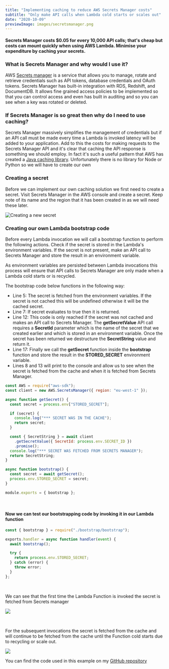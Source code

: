 ```yaml
---
title: "Implementing caching to reduce AWS Secrets Manager costs"
subtitle: "Only make API calls when Lambda cold starts or scales out"
date: "2020-10-09"
previewImage: images/secretsmanager.png
---
```


#### Secrets Manager costs $0.05 for every 10,000 API calls; that's cheap but costs can mount quickly when using AWS Lambda. Minimise your expenditure by caching your secrets.

&NewLine;

### What is Secrets Manager and why would I use it?

AWS [Secrets manager](https://aws.amazon.com/secrets-manager/) is a service that allows you to manage, rotate and retrieve credentials such as API tokens, database credentials and OAuth tokens. Secrets Manager has built-in integration with RDS, Redshift, and DocumentDB. It allows fine grained access policies to be implemented so that you can control access and even has built in auditing and so you can see when a key was rotated or deleted.

### If Secrets Manager is so great then why do I need to use caching?

Secrets Manager massively simplifies the management of credentials but if an API call must be made every time a Lambda is invoked latency will be added to your application. Add to this the costs for making requests to the Secrets Manager API and it's clear that caching the API response is something we should employ. In fact it's such a useful pattern that AWS has created a
[Java caching library](https://aws.amazon.com/blogs/security/use-aws-secrets-manager-client-side-caching-libraries-to-improve-the-availability-and-latency-of-using-your-secrets/). Unfortunately there is no library for Node or Python so we will have to create our own

### Creating a secret

Before we can implement our own caching solution we first need to create a secret. Visit Secrets Manager in the AWS console and create a secret. Keep note of its name and the region that it has been created in as we will need these later.

![Creating a new secret](/images/secrets/createsecret.png)

### Creating our own Lambda bootstrap code

Before every Lambda invocation we will call a bootstrap function to perform the following actions.
Check if the secret is stored in the Lambda's environment variables.
If the secret is not present, make an API call to Secrets Manager and store the result in an environment variable.

As environment variables are persisted between Lambda invocations this process will ensure that API calls to Secrets Manager are only made when a Lambda cold starts or is recycled.

The bootstrap code below functions in the following way:

- Line 5: The secret is fetched from the environment variables. If the secret is not cached this will be undefined otherwise it will be the cached secret.
- Line 7: If secret evaluates to true then it is returned.
- Line 12: This code is only reached if the secret was not cached and makes an API call to Secrets Manager. The **getSecretValue** API call requires a **SecretId** parameter which is the name of the secret that we created earlier and which is stored in an environment variable. Once the secret has been returned we destructure the **SecretString** value and return it.
- Line 17: Finally we call the **getSecret** function inside the **bootstrap** function and store the result in the **STORED_SECRET** environment variable.
- Lines 8 and 13 will print to the console and allow us to see when the secret is fetched from the cache and when it is fetched from Secrets Manager.

```javascript
const AWS = require("aws-sdk");
const client = new AWS.SecretsManager({ region: "eu-west-1" });

async function getSecret() {
  const secret = process.env["STORED_SECRET"];

  if (secret) {
    console.log("*** SECRET WAS IN THE CACHE");
    return secret;
  }

  const { SecretString } = await client
    .getSecretValue({ SecretId: process.env.SECRET_ID })
    .promise();
  console.log("*** SECRET WAS FETCHED FROM SECRETS MANAGER");
  return SecretString;
}

async function bootstrap() {
  const secret = await getSecret();
  process.env.STORED_SECRET = secret;
}

module.exports = { bootstrap };
```

<br>

#### Now we can test our bootstrapping code by invoking it in our Lambda function

```javascript
const { bootstrap } = require("./bootstrap/bootstrap");

exports.handler = async function handler(event) {
  await bootstrap();

  try {
    return process.env.STORED_SECRET;
  } catch (error) {
    throw error;
  }
};
```

<br>

We can see that the first time the Lambda Function is invoked the secret is fetched from Secrets manager

![](/images/secrets/secretfetch1.png)

<br>

For the subsequent invocations the secret is fetched from the cache and will continue to be fetched from the cache until the Function cold starts due to recycling or scale out.

![](/images/secrets/secretfetch2.png)

You can find the code used in this example on my [GitHub repository](https://github.com/LucasAmos/AWS/tree/master/SecretsManager)
